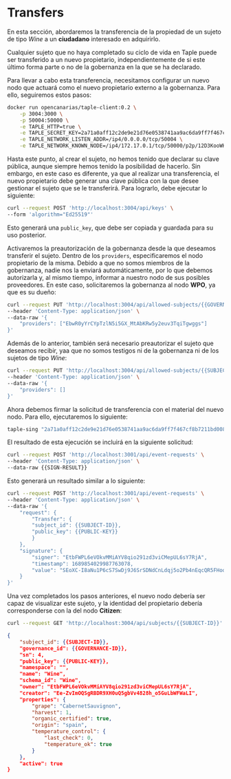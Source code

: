 # Transfers

En esta sección, abordaremos la transferencia de la propiedad de un sujeto de tipo *Wine* a un **ciudadano** interesado en adquirirlo.

Cualquier sujeto que no haya completado su ciclo de vida en Taple puede ser transferido a un nuevo propietario, independientemente de si este último forma parte o no de la gobernanza en la que se ha declarado.

Para llevar a cabo esta transferencia, necesitamos configurar un nuevo nodo que actuará como el nuevo propietario externo a la gobernanza. Para ello, seguiremos estos pasos:

```bash title="Node: Citizen"
docker run opencanarias/taple-client:0.2 \
    -p 3004:3000 \
    -p 50004:50000 \
    -e TAPLE_HTTP=true \
    -e TAPLE_SECRET_KEY=2a71a0aff12c2de9e21d76e0538741aa9ac6da9ff7f467cf8b7211bd008a3198 \
    -e TAPLE_NETWORK_LISTEN_ADDR=/ip4/0.0.0.0/tcp/50004 \
    -e TAPLE_NETWORK_KNOWN_NODE=/ip4/172.17.0.1/tcp/50000/p2p/12D3KooWHHjN5vKSKeCWiBG3gHaDRDp6YzsEgu9iTesYqrWxAgFk 
```

Hasta este punto, al crear el sujeto, no hemos tenido que declarar su clave pública, aunque siempre hemos tenido la posibilidad de hacerlo. Sin embargo, en este caso es diferente, ya que al realizar una transferencia, el nuevo propietario debe generar una clave pública con la que desee gestionar el sujeto que se le transferirá. Para lograrlo, debe ejecutar lo siguiente:

```bash
curl --request POST 'http://localhost:3004/api/keys' \
--form 'algorithm="Ed25519"'
```

Esto generará una `public_key`, que debe ser copiada y guardada para su uso posterior.

Activaremos la preautorización de la gobernanza desde la que deseamos transferir el sujeto. Dentro de los `providers`, especificaremos el nodo propietario de la misma. Debido a que no somos miembros de la gobernanza, nadie nos la enviará automáticamente, por lo que debemos autorizarla y, al mismo tiempo, informar a nuestro nodo de sus posibles proveedores. En este caso, solicitaremos la gobernanza al nodo **WPO**, ya que es su dueño:

```bash
curl --request PUT 'http://localhost:3004/api/allowed-subjects/{{GOVERNANCE-ID}}' \
--header 'Content-Type: application/json' \
--data-raw '{
    "providers": ["EbwR0yYrCYpTzlN5i5GX_MtAbKRw5y2euv3TqiTgwggs"]
}'
```

Además de lo anterior, también será necesario preautorizar el sujeto que deseamos recibir, yaa que no somos testigos ni de la gobernanza ni de los sujetos de tipo *Wine*:

```bash
curl --request PUT 'http://localhost:3004/api/allowed-subjects/{{SUBJECT-ID}}' \
--header 'Content-Type: application/json' \
--data-raw '{
    "providers": []
}'
```

Ahora debemos firmar la solicitud de transferencia con el material del nuevo nodo. Para ello, ejecutaremos lo siguiente:

```bash title="Another terminal"
taple-sing "2a71a0aff12c2de9e21d76e0538741aa9ac6da9ff7f467cf8b7211bd008a3198" "{\"Transfer\":{\"subject_id\":\"{{SUBJECT-ID}}\",\"public_key\":\"{{PUBLIC-KEY}}\"}}"
```

El resultado de esta ejecución se incluirá en la siguiente solicitud:

```bash title="Node: Premium Wines"
curl --request POST 'http://localhost:3001/api/event-requests' \
--header 'Content-Type: application/json' \
--data-raw {{SIGN-RESULT}}
```

Esto generará un resultado similar a lo siguiente:

```bash title="Node: Premium Wines"
curl --request POST 'http://localhost:3001/api/event-requests' \
--header 'Content-Type: application/json' \
--data-raw '{
    "request": {
        "Transfer": {
        "subject_id": {{SUBJECT-ID}},
        "public_key": {{PUBLIC-KEY}}
        }
    },
    "signature": {
        "signer": "EtbFWPL6eVOkvMMiAYV8qio291zd3viCMepUL6sY7RjA",
        "timestamp": 1689854029987763078,
        "value": "SEoXC-I8aNu1P6cS7SwDj9J6SrSDNdCnLdqj5o2Pb4nEqcQR5FHooO5qHwuQUd9FQPLWmHZ_3D2uNEzxRMSGYlCQ"
    }
}'
```

Una vez completados los pasos anteriores, el nuevo nodo debería ser capaz de visualizar este sujeto, y la identidad del propietario debería corresponderse con la del nodo **Citizen**:

```bash title="Node: Citizen"
curl --request GET 'http://localhost:3004/api/subjects/{{SUBJECT-ID}}'
```

```json
{
    "subject_id": {{SUBJECT-ID}},
    "governance_id": {{GOVERNANCE-ID}},
    "sn": 4,
    "public_key": {{PUBLIC-KEY}},
    "namespace": "",
    "name": "Wine",
    "schema_id": "Wine",
    "owner": "EtbFWPL6eVOkvMMiAYV8qio291zd3viCMepUL6sY7RjA",
    "creator": "Ee-ZvImOQSgRBDR9XH0uQ5gbVv4828h_o5GuLbWFWaLI",
    "properties": {
        "grape": "CabernetSauvignon",
        "harvest": 1,
        "organic_certified": true,
        "origin": "spain",
        "temperature_control": {
            "last_check": 0,
            "temperature_ok": true
        }
    },
    "active": true
}
```